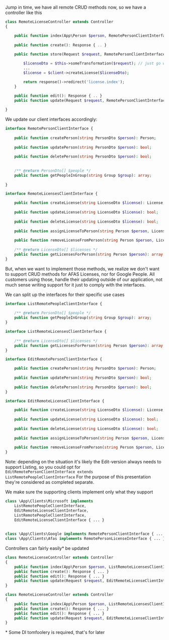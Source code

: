 
Jump in time, we have all remote CRUD methods now, so we have a controller like this

```php
class RemoteLicenseController extends Controller
{

    public function index(App\Person $person, RemotePersonClientInterface $client): Response { ... }
    
    public function create(): Response { .. }
    
    public function store(Request $request, RemotePersonClientInterface $client): Response {

        $licenseDto = $this->someTransformation($request); // just go with it
        ...
        $license = $client->createLicense($licenseDto);

        return response()->redirect('license.index');
    }
    
    public function edit(): Response { .. }
    public function update(Request $request, RemotePersonClientInterface $client): Response { .. }

}
```

We update our client interfaces accordingly:

```php
interface RemotePersonClientInterface {   
     
    public function createPerson(string PersonDto $person): Person;
    
    public function updatePerson(string PersonDto $person): bool;   
      
    public function deletePerson(string PersonDto $person): bool;
    
    
    /** @return PersonDto[] $people */
    public function getPeopleInGroup(string Group $group): array;
     
}

interface RemoteLicensesClientInterface {

    public function createLicense(string LicenseDto $license): License;
    
    public function updateLicense(string LicenseDto $license): bool;
    
    public function deleteLicense(string LicenseDto $license): bool;    
          
    public function assignLicenseToPerson(string Person $person, LicenseDto $license): bool;
    
    public function removeLicenseFromPerson(string Person $person, LicenseDto $license): bool;
    
    /** @return LicenseDto[] $licenses */
    public function getLicensesForPerson(string Person $person): array;
}
```

But, when we want to implement those methods, we realize we don't want to support CRUD methods for AFAS Licenses, nor for Google People.
All customers using those, handle their updating outside of our application, not much sense writing support for it just to comply with the interfaces.

We can split up the interfaces for their specific use cases

```php
interface ListRemotePeopleClientInterface { 
    
    /** @return PersonDto[] $people */
    public function getPeopleInGroup(string Group $group): array;
}

interface ListRemoteLicensesClientInterface {
    
    /** @return LicenseDto[] $licenses */
    public function getLicensesForPerson(string Person $person): array;
}

interface EditRemotePersonClientInterface {

    public function createPerson(string PersonDto $person): Person;
    
    public function updatePerson(string PersonDto $person): bool;
        
    public function deletePerson(string PersonDto $person): bool;
}

interface EditRemoteLicenseClientInterface {

    public function createLicense(string LicenseDto $license): License;
    
    public function updateLicense(string LicenseDto $license): bool;
    
    public function deleteLicense(string LicenseDto $license): bool;
          
    public function assignLicenseToPerson(string Person $person, LicenseDto $license): bool;
    
    public function removeLicenseFromPerson(string Person $person, LicenseDto $license): bool;
}
```
Note: depending on the situation it's likely the Edit-version always needs to support Listing, so you could opt for  
`EditRemotePersonClientInterface extends ListRemotePeopleClientInterface`
For the purpose of this presentation they're considered as completed separate.


We make sure the supporting clients implement only what they support

```php
class \App\Clients\Microsoft implements
    ListRemotePeopleClientInterface,
    EditRemoteLicenseClientInterface,
    ListRemotePeopleClientInterface,
    EditRemoteLicenseClientInterface { ... }
    
    
class \App\Clients\Google implements RemotePersonClientInterface { ... }
class \App\Clients\Afas implements RemotePersonLicenseInterface { ... }
```


Controllers can fairly easily\* be updated

```php
class RemoteLicenseController extends Controller
{
    public function index(App\Person $person, ListRemoteLicensesClientInterface $client): Response { ... }
    public function create(): Response { ... }    
    public function edit(): Response { ... }
    public function update(Request $request, EditRemoteLicenseClientInterface $client): Response { ... }
}
```

```php
class RemoteLicenseController extends Controller
{
    public function index(App\Person $person, ListRemoteLicensesClientInterface $client): Response { ... }
    public function create(): Response { ... }    
    public function edit(): Response { ... }
    public function update(Request $request, EditRemoteLicenseClientInterface $client): Response { ... }
}
```

\* Some DI tomfoolery is required, that's for later

